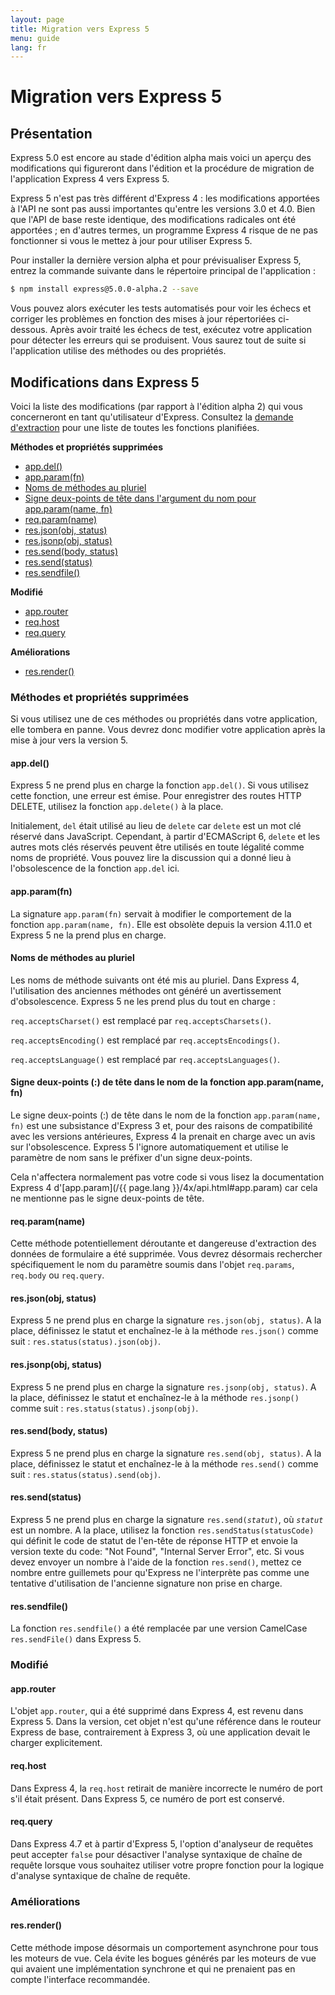 ```yaml
---
layout: page
title: Migration vers Express 5
menu: guide
lang: fr
---
```


# Migration vers Express 5

<h2 id="overview">Présentation</h2>

Express 5.0 est encore au stade d'édition alpha mais voici un
aperçu des modifications qui figureront dans l'édition et la procédure
de migration de l'application Express 4 vers Express 5.

Express 5 n'est pas très différent d'Express 4 : les
modifications apportées à l'API ne sont pas aussi importantes qu'entre
les versions 3.0 et 4.0.
Bien que l'API de base reste identique, des modifications radicales ont été apportées ; en d'autres termes, un programme Express 4 risque de ne pas fonctionner si
vous le mettez à jour pour utiliser Express 5.

Pour installer la dernière version alpha et pour
prévisualiser Express 5, entrez la commande suivante dans le
répertoire principal de l'application :

```sh
$ npm install express@5.0.0-alpha.2 --save
```

Vous pouvez alors exécuter les tests automatisés pour voir les
échecs et corriger les problèmes en fonction des mises à jour
répertoriées ci-dessous. Après avoir traité les échecs de test,
exécutez votre application pour détecter les erreurs qui se
produisent. Vous saurez tout de suite si l'application utilise des
méthodes ou des propriétés.

<h2 id="changes">Modifications dans Express 5</h2>

Voici la liste des modifications (par rapport à l'édition alpha
2) qui vous concerneront en tant qu'utilisateur d'Express.
Consultez la
[demande d'extraction](https://github.com/strongloop/express/pull/2237)
pour une liste de toutes les fonctions planifiées.

**Méthodes et propriétés supprimées**

<ul class="doclist">
  <li><a href="#app.del">app.del()</a></li>
  <li><a href="#app.param">app.param(fn)</a></li>
  <li><a href="#plural">Noms de méthodes au pluriel</a></li>
  <li><a href="#leading">Signe deux-points de tête dans l'argument du
nom pour app.param(name, fn)</a></li>
  <li><a href="#req.param">req.param(name)</a></li>
  <li><a href="#res.json">res.json(obj, status)</a></li>
  <li><a href="#res.jsonp">res.jsonp(obj, status)</a></li>
  <li><a href="#res.send.body">res.send(body, status)</a></li>
  <li><a href="#res.send.status">res.send(status)</a></li>
  <li><a href="#res.sendfile">res.sendfile()</a></li>
</ul>

**Modifié**

<ul class="doclist">
  <li><a href="#app.router">app.router</a></li>
  <li><a href="#req.host">req.host</a></li>
  <li><a href="#req.query">req.query</a></li>
</ul>

**Améliorations**

<ul class="doclist">
  <li><a href="#res.render">res.render()</a></li>
</ul>

<h3>Méthodes et propriétés supprimées</h3>

Si vous utilisez une de ces méthodes ou propriétés dans votre
application, elle tombera en panne. Vous devrez donc modifier votre
application après la mise à jour vers la version 5.

<h4 id="app.del">app.del()</h4>

Express 5 ne prend plus en charge la fonction
`app.del()`. Si vous utilisez cette fonction, une
erreur est émise. Pour enregistrer des routes HTTP DELETE, utilisez la fonction
`app.delete()` à la place.

Initialement, `del` était utilisé au lieu de
`delete` car `delete` est un mot
clé réservé dans JavaScript. Cependant, à partir d'ECMAScript 6,
`delete` et les autres mots clés réservés peuvent
être utilisés en toute légalité comme noms de propriété. Vous pouvez lire la
discussion qui a donné lieu à l'obsolescence de la fonction
`app.del` ici.

<h4 id="app.param">app.param(fn)</h4>

La signature `app.param(fn)` servait à
modifier le comportement de la fonction
`app.param(name, fn)`. Elle est obsolète depuis la
version 4.11.0 et Express 5 ne la prend plus en charge.

<h4 id="plural">Noms de méthodes au pluriel</h4>

Les noms de méthode suivants ont été mis au pluriel. Dans Express 4, l'utilisation des anciennes méthodes ont généré un avertissement
d'obsolescence. Express 5 ne les prend plus du tout en charge :

`req.acceptsCharset()` est remplacé par
`req.acceptsCharsets()`.

`req.acceptsEncoding()` est remplacé par
`req.acceptsEncodings()`.

`req.acceptsLanguage()` est remplacé par
`req.acceptsLanguages()`.

<h4 id="leading">Signe deux-points (:) de tête dans le nom de la
fonction app.param(name, fn)</h4>

Le signe deux-points (:) de tête dans le nom de la fonction
`app.param(name, fn)` est une subsistance d'Express 3 et, pour des raisons de
compatibilité avec les versions antérieures, Express 4 la prenait en
charge avec un avis sur l'obsolescence. Express 5 l'ignore
automatiquement et utilise le paramètre de nom sans le préfixer d'un
signe deux-points.

Cela n'affectera normalement pas votre code si vous lisez la documentation Express 4
d'[app.param](/{{ page.lang }}/4x/api.html#app.param) car cela ne mentionne pas le signe deux-points de tête.

<h4 id="req.param">req.param(name)</h4>

Cette méthode potentiellement déroutante et dangereuse
d'extraction des données de formulaire a été supprimée. Vous devrez
désormais rechercher spécifiquement le nom du paramètre soumis dans
l'objet `req.params`, `req.body` ou `req.query`.

<h4 id="res.json">res.json(obj, status)</h4>

Express 5 ne prend plus en charge la signature
`res.json(obj, status)`. A la place, définissez le
statut et enchaînez-le à la méthode
`res.json()` comme suit :
`res.status(status).json(obj)`.

<h4 id="res.jsonp">res.jsonp(obj, status)</h4>

Express 5 ne prend plus en charge la signature
`res.jsonp(obj, status)`. A la place, définissez le
statut et enchaînez-le à la méthode `res.jsonp()`
comme suit : `res.status(status).jsonp(obj)`.

<h4 id="res.send.body">res.send(body, status)</h4>

Express 5 ne prend plus en charge la signature
`res.send(obj, status)`. A la place, définissez le
statut et enchaînez-le à la méthode `res.send()`
comme suit : `res.status(status).send(obj)`.

<h4 id="res.send.status">res.send(status)</h4>

Express 5 ne prend plus en charge la signature
<code>res.send(<em>statut</em>)</code>, où *`statut`*
est un nombre. A la place, utilisez la fonction
`res.sendStatus(statusCode)`
qui définit le code de statut de l'en-tête de réponse HTTP et envoie
la version texte du code: "Not Found", "Internal Server Error", etc.
Si vous devez envoyer un nombre à l'aide de la fonction `res.send()`,
mettez ce nombre entre guillemets pour qu'Express ne l'interprète pas
comme une tentative d'utilisation de l'ancienne signature non prise en charge.

<h4 id="res.sendfile">res.sendfile()</h4>

La fonction `res.sendfile()` a été remplacée
par une
version CamelCase `res.sendFile()` dans Express 5.

<h3>Modifié</h3>

<h4 id="app.router">app.router</h4>

L'objet `app.router`, qui a été supprimé dans Express 4, est revenu dans Express 5. Dans la version, cet objet
n'est qu'une référence dans le routeur Express de base, contrairement à Express 3, où une application devait le charger explicitement.

<h4 id="req.host">req.host</h4>

Dans Express 4, la `req.host` retirait de
manière incorrecte le numéro de port s'il était présent. Dans Express 5, ce numéro de port est conservé.

<h4 id="req.query">req.query</h4>

Dans Express 4.7 et à partir d'Express 5, l'option
d'analyseur de requêtes peut accepter `false` pour
désactiver l'analyse syntaxique de chaîne de requête lorsque vous
souhaitez utiliser votre propre fonction pour la logique d'analyse
syntaxique de chaîne de requête.

<h3>Améliorations</h3>

<h4 id="res.render">res.render()</h4>

Cette méthode impose désormais un comportement asynchrone pour
tous les moteurs de vue. Cela évite les bogues générés par les
moteurs de vue qui avaient une implémentation synchrone et qui
ne prenaient pas en compte l'interface recommandée.

